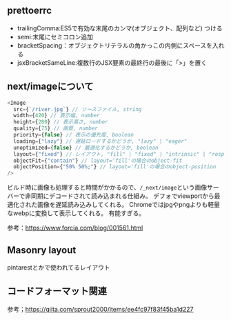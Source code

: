 ## prettoerrc

- trailingComma:ES5で有効な末尾のカンマ(オブジェクト、配列など) つける
- semi:末尾にセミコロン追加
- bracketSpacing：オブジェクトリテラルの角かっこの内側にスペースを入れる
- jsxBracketSameLine:複数行のJSX要素の最終行の最後に「>」を置く


## next/imageについて

```js
<Image
  src={`/river.jpg`} // ソースファイル, string
  width={420} // 表示幅, number
  height={280} // 表示高さ, number
  quality={75} // 画質, number
  priority={false} // 表示の優先度, boolean
  loading={"lazy"} // 遅延ロードするかどうか, "lazy" | "eager"
  unoptimized={false} // 最適化するかどうか, boolean
  layout={"fixed"} // レイアウト, "fill" | "fixed" | "intrinsic" | "responsive"
  objectFit={"contain"} // layout='fill'の場合のobject-fit
  objectPosition={"50% 50%;"} // layout='fill'の場合のobject-position
/>
```

ビルド時に画像も処理すると時間がかかるので、`/_next/image`という画像サーバーで非同期にデコードされて読み込まれる仕組み。
デフォでviewportから最適化された画像を遅延読み込みしてくれる。
Chromeではjpgやpngよりも軽量なwebpに変換して表示してくれる。
有能すぎる。


参考：https://www.forcia.com/blog/001561.html

## Masonry layout

pintarestとかで使われてるレイアウト
  
## コードフォーマット関連

参考；https://qiita.com/sprout2000/items/ee4fc97f83f45ba1d227

